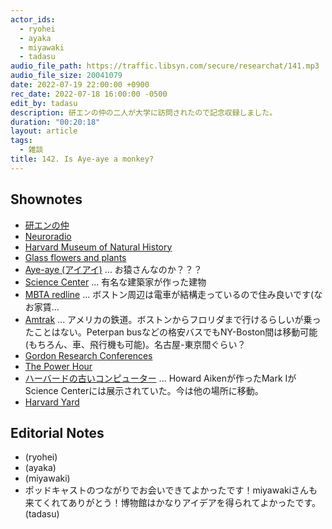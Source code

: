 ```yaml
---
actor_ids:
  - ryohei
  - ayaka
  - miyawaki
  - tadasu
audio_file_path: https://traffic.libsyn.com/secure/researchat/141.mp3 
audio_file_size: 20041079
date: 2022-07-19 22:00:00 +0900
rec_date: 2022-07-18 16:00:00 -0500
edit_by: tadasu
description: 研エンの仲の二人が大学に訪問されたので記念収録しました。
duration: "00:20:18"
layout: article
tags:
  - 雑談
title: 142. Is Aye-aye a monkey?
---
```


## Shownotes
- [研エンの仲](https://anchor.fm/ken-en-no-naka)
- [Neuroradio](https://neuroradio.tokyo/)
- [Harvard Museum of Natural History](https://hmnh.harvard.edu/)
- [Glass flowers and plants](https://hmnh.harvard.edu/glass-flowers)
- [Aye-aye (アイアイ)](https://ja.wikipedia.org/wiki/%E3%82%A2%E3%82%A4%E3%82%A2%E3%82%A4) ... お猿さんなのか？？？
- [Science Center](https://scictr.fas.harvard.edu/) ... 有名な建築家が作った建物
- [MBTA redline](https://www.mbta.com/schedules/Red/line) ... ボストン周辺は電車が結構走っているので住み良いです(なお家賃...
- [Amtrak](https://www.amtrak.com/home.html) ... アメリカの鉄道。ボストンからフロリダまで行けるらしいが乗ったことはない。Peterpan busなどの格安バスでもNY-Boston間は移動可能(もちろん、車、飛行機も可能)。名古屋-東京間ぐらい？
- [Gordon Research Conferences](https://www.grc.org/) 
- [The Power Hour](https://www.grc.org/the-power-hour/) 
- [ハーバードの古いコンピューター](http://scihi.org/howard-aiken-harvard-mark-i/) ... Howard Aikenが作ったMark IがScience Centerには展示されていた。今は他の場所に移動。
- [Harvard Yard](https://en.wikipedia.org/wiki/Harvard_Yard)

## Editorial Notes
- (ryohei)
- (ayaka)
- (miyawaki)
- ポッドキャストのつながりでお会いできてよかったです！miyawakiさんも来てくれてありがとう！博物館はかなりアイデアを得られてよかったです。(tadasu)

